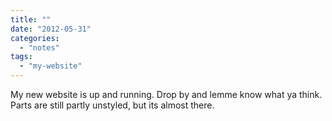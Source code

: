 ```yaml
---
title: ""
date: "2012-05-31"
categories: 
  - "notes"
tags: 
  - "my-website"
---
```


My new website is up and running. Drop by and lemme know what ya think. Parts are still partly unstyled, but its almost there.
